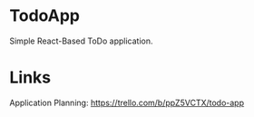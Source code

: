 # TodoApp
Simple React-Based ToDo application.

# Links
Application Planning: https://trello.com/b/ppZ5VCTX/todo-app
